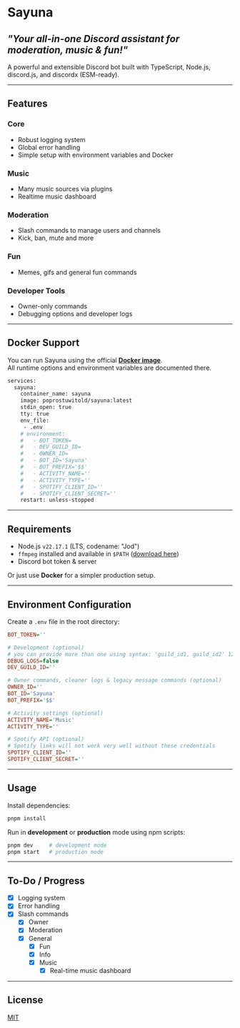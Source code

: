 # Sayuna

## ***"Your all-in-one Discord assistant for moderation, music & fun!"***

A powerful and extensible Discord bot built with TypeScript, Node.js, discord.js, and discordx (ESM-ready).

<hr>

## Features

### Core
- Robust logging system
- Global error handling
- Simple setup with environment variables and Docker

### Music
- Many music sources via plugins
- Realtime music dashboard

### Moderation
- Slash commands to manage users and channels
- Kick, ban, mute and more

### Fun
- Memes, gifs and general fun commands

### Developer Tools
- Owner-only commands
- Debugging options and developer logs

---

## Docker Support

You can run Sayuna using the official **[Docker image](https://hub.docker.com/r/poprostuwitold/sayuna)**.  
All runtime options and environment variables are documented there.

```bash
services:
  sayuna:
    container_name: sayuna
    image: poprostuwitold/sayuna:latest
    stdin_open: true
    tty: true
    env_file:
     - .env
    # environment:
    #   - BOT_TOKEN=
    #   - DEV_GUILD_ID=
    #   - OWNER_ID=
    #   - BOT_ID='Sayuna'
    #   - BOT_PREFIX='$$'
    #   - ACTIVITY_NAME=''
    #   - ACTIVITY_TYPE=''
    #   - SPOTIFY_CLIENT_ID=''
    #   - SPOTIFY_CLIENT_SECRET=''
    restart: unless-stopped
```

---

## Requirements

- Node.js `v22.17.1` (LTS, codename: "Jod")
- `ffmpeg` installed and available in `$PATH` ([download here](https://ffmpeg.org/download.html))
- Discord bot token & server

Or just use **Docker** for a simpler production setup.

---

## Environment Configuration

Create a `.env` file in the root directory:

```ini
BOT_TOKEN=''

# Development (optional)
# you can provide more than one using syntax: 'guild_id1, guild_id2' 1242471380587646986
DEBUG_LOGS=false
DEV_GUILD_ID=''

# Owner commands, cleaner logs & legacy message commands (optional)
OWNER_ID=''
BOT_ID='Sayuna'
BOT_PREFIX='$$'

# Activity settings (optional)
ACTIVITY_NAME='Music'
ACTIVITY_TYPE=''

# Spotify API (optional)
# Spotify links will not work very well without these credentials
SPOTIFY_CLIENT_ID=''
SPOTIFY_CLIENT_SECRET=''
```

---

## Usage

Install dependencies:

```bash
pnpm install
```

Run in **development** or **production** mode using npm scripts:

```bash
pnpm dev     # development mode
pnpm start   # production mode
```

---

## To-Do / Progress

- [x] Logging system
- [x] Error handling
- [x] Slash commands
  - [x] Owner
  - [x] Moderation
  - [x] General
	- [x] Fun
	- [x] Info
	- [x] Music
	  - [x] Real-time music dashboard

---

## License

[MIT](https://choosealicense.com/licenses/mit/)